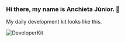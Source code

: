 ### Hi there, my name is Anchieta Júnior. 👋

My daily development kit looks like this.

![DeveloperKit](https://i.ibb.co/K64wwXL/Artboard-1.jpg)
